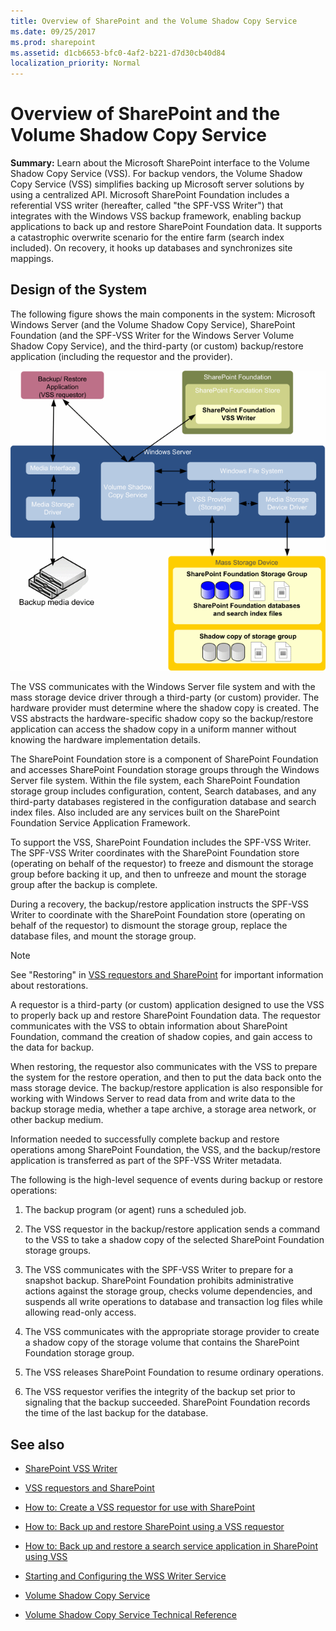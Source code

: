 ```yaml
---
title: Overview of SharePoint and the Volume Shadow Copy Service
ms.date: 09/25/2017
ms.prod: sharepoint
ms.assetid: d1cb6653-bfc0-4af2-b221-d7d30cb40d84
localization_priority: Normal
---
```



# Overview of SharePoint and the Volume Shadow Copy Service
 **Summary:** Learn about the Microsoft SharePoint interface to the Volume Shadow Copy Service (VSS).
For backup vendors, the Volume Shadow Copy Service (VSS) simplifies backing up Microsoft server solutions by using a centralized API. Microsoft SharePoint Foundation includes a referential VSS writer (hereafter, called "the SPF-VSS Writer") that integrates with the Windows VSS backup framework, enabling backup applications to back up and restore SharePoint Foundation data. It supports a catastrophic overwrite scenario for the entire farm (search index included). On recovery, it hooks up databases and synchronizes site mappings.
  
    
    


## Design of the System

The following figure shows the main components in the system: Microsoft Windows Server (and the Volume Shadow Copy Service), SharePoint Foundation (and the SPF-VSS Writer for the Windows Server Volume Shadow Copy Service), and the third-party (or custom) backup/restore application (including the requestor and the provider).
  
    
    

  
    
    
![SharePoint to VSS Relationships](../images/77a290e8-e4aa-4c54-b1ec-3d74bf3962b6.gif)
  
    
    
The VSS communicates with the Windows Server file system and with the mass storage device driver through a third-party (or custom) provider. The hardware provider must determine where the shadow copy is created. The VSS abstracts the hardware-specific shadow copy so the backup/restore application can access the shadow copy in a uniform manner without knowing the hardware implementation details. 
  
    
    
The SharePoint Foundation store is a component of SharePoint Foundation and accesses SharePoint Foundation storage groups through the Windows Server file system. Within the file system, each SharePoint Foundation storage group includes configuration, content, Search databases, and any third-party databases registered in the configuration database and search index files. Also included are any services built on the SharePoint Foundation Service Application Framework. 
  
    
    
To support the VSS, SharePoint Foundation includes the SPF-VSS Writer. The SPF-VSS Writer coordinates with the SharePoint Foundation store (operating on behalf of the requestor) to freeze and dismount the storage group before backing it up, and then to unfreeze and mount the storage group after the backup is complete.
  
    
    
During a recovery, the backup/restore application instructs the SPF-VSS Writer to coordinate with the SharePoint Foundation store (operating on behalf of the requestor) to dismount the storage group, replace the database files, and mount the storage group.
  
> [!NOTE]
> See "Restoring" in  [VSS requestors and SharePoint](vss-requestors-and-sharepoint.md) for important information about restorations.
  
    
    

A requestor is a third-party (or custom) application designed to use the VSS to properly back up and restore SharePoint Foundation data. The requestor communicates with the VSS to obtain information about SharePoint Foundation, command the creation of shadow copies, and gain access to the data for backup. 
  
    
    
When restoring, the requestor also communicates with the VSS to prepare the system for the restore operation, and then to put the data back onto the mass storage device. The backup/restore application is also responsible for working with Windows Server to read data from and write data to the backup storage media, whether a tape archive, a storage area network, or other backup medium. 
  
    
    
Information needed to successfully complete backup and restore operations among SharePoint Foundation, the VSS, and the backup/restore application is transferred as part of the SPF-VSS Writer metadata.
  
    
    
The following is the high-level sequence of events during backup or restore operations:
  
    
    

  
    
    

1. The backup program (or agent) runs a scheduled job. 
    
  
2. The VSS requestor in the backup/restore application sends a command to the VSS to take a shadow copy of the selected SharePoint Foundation storage groups. 
    
  
3. The VSS communicates with the SPF-VSS Writer to prepare for a snapshot backup. SharePoint Foundation prohibits administrative actions against the storage group, checks volume dependencies, and suspends all write operations to database and transaction log files while allowing read-only access. 
    
  
4. The VSS communicates with the appropriate storage provider to create a shadow copy of the storage volume that contains the SharePoint Foundation storage group. 
    
  
5. The VSS releases SharePoint Foundation to resume ordinary operations.
    
  
6. The VSS requestor verifies the integrity of the backup set prior to signaling that the backup succeeded. SharePoint Foundation records the time of the last backup for the database.
    
  

## See also
<a name="bk_addresources"> </a>


-  [SharePoint VSS Writer](sharepoint-vss-writer.md)
    
  
-  [VSS requestors and SharePoint](vss-requestors-and-sharepoint.md)
    
  
-  [How to: Create a VSS requestor for use with SharePoint](how-to-create-a-vss-requestor-for-use-with-sharepoint.md)
    
  
-  [How to: Back up and restore SharePoint using a VSS requestor](how-to-back-up-and-restore-sharepoint-using-a-vss-requestor.md)
    
  
-  [How to: Back up and restore a search service application in SharePoint using VSS](how-to-back-up-and-restore-a-search-service-application-in-sharepoint-using.md)
    
  
-  [Starting and Configuring the WSS Writer Service](http://msdn.microsoft.com/library/c9243dd6-e61e-4783-9fef-48d0122f1c09.aspx)
    
  
-  [Volume Shadow Copy Service](http://msdn.microsoft.com/en-us/library/windows/desktop/bb968832%28v=vs.85%29.aspx)
    
  
-  [Volume Shadow Copy Service Technical Reference](http://msdn.microsoft.com/en-us/library/windows/desktop/aa384648%28v=vs.85%29.aspx)
    
  

